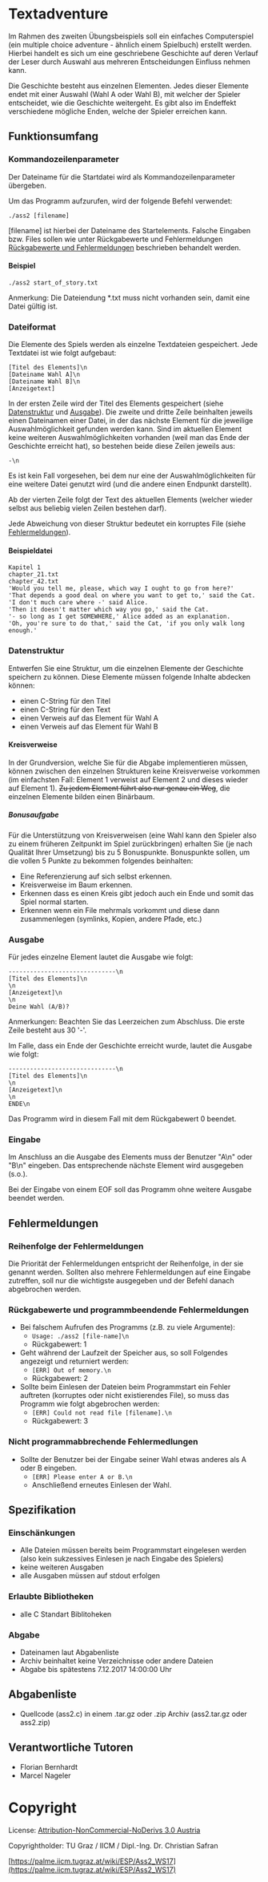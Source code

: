 # Textadventure

Im Rahmen des zweiten Übungsbeispiels soll ein einfaches Computerspiel (ein multiple choice adventure - ähnlich einem Spielbuch) erstellt werden. Hierbei handelt es sich um eine geschriebene Geschichte auf deren Verlauf der Leser durch Auswahl aus mehreren Entscheidungen Einfluss nehmen kann.

Die Geschichte besteht aus einzelnen Elementen. Jedes dieser Elemente endet mit einer Auswahl (Wahl A oder Wahl B), mit welcher der Spieler entscheidet, wie die Geschichte weitergeht. Es gibt also im Endeffekt verschiedene mögliche Enden, welche der Spieler erreichen kann.

## Funktionsumfang

### Kommandozeilenparameter

Der Dateiname für die Startdatei wird als Kommandozeilenparameter übergeben.

Um das Programm aufzurufen, wird der folgende Befehl verwendet:

```console
./ass2 [filename]
```

[filename] ist hierbei der Dateiname des Startelements. Falsche Eingaben bzw. Files sollen wie unter Rückgabewerte und Fehlermeldungen [Rückgabewerte und Fehlermeldungen](#rückgabewerte-und-programmbeendende-fehlermeldungen) beschrieben behandelt werden.

#### Beispiel

```console
./ass2 start_of_story.txt
```

Anmerkung: Die Dateiendung *.txt muss nicht vorhanden sein, damit eine Datei gültig ist.

### Dateiformat

Die Elemente des Spiels werden als einzelne Textdateien gespeichert. Jede Textdatei ist wie folgt aufgebaut:

```
[Titel des Elements]\n
[Dateiname Wahl A]\n
[Dateiname Wahl B]\n
[Anzeigetext]
```

In der ersten Zeile wird der Titel des Elements gespeichert (siehe [Datenstruktur](#datenstruktur) und [Ausgabe](#ausgabe)). Die zweite und dritte Zeile beinhalten jeweils einen Dateinamen einer Datei, in der das nächste Element für die jeweilige Auswahlmöglichkeit gefunden werden kann. Sind im aktuellen Element keine weiteren Auswahlmöglichkeiten vorhanden (weil man das Ende der Geschichte erreicht hat), so bestehen beide diese Zeilen jeweils aus:

```
-\n
```

Es ist kein Fall vorgesehen, bei dem nur eine der Auswahlmöglichkeiten für eine weitere Datei genutzt wird (und die andere einen Endpunkt darstellt).

Ab der vierten Zeile folgt der Text des aktuellen Elements (welcher wieder selbst aus beliebig vielen Zeilen bestehen darf).

Jede Abweichung von dieser Struktur bedeutet ein korruptes File (siehe [Fehlermeldungen](#fehlermeldungen)).

#### Beispieldatei

```
Kapitel 1
chapter_21.txt
chapter_42.txt
'Would you tell me, please, which way I ought to go from here?'
'That depends a good deal on where you want to get to,' said the Cat.
'I don't much care where -' said Alice.
'Then it doesn't matter which way you go,' said the Cat.
'- so long as I get SOMEWHERE,' Alice added as an explanation.
'Oh, you're sure to do that,' said the Cat, 'if you only walk long enough.'
```

### Datenstruktur

Entwerfen Sie eine Struktur, um die einzelnen Elemente der Geschichte speichern zu können. Diese Elemente müssen folgende Inhalte abdecken können:

- einen C-String für den Titel
- einen C-String für den Text
- einen Verweis auf das Element für Wahl A
- einen Verweis auf das Element für Wahl B

#### Kreisverweise

In der Grundversion, welche Sie für die Abgabe implementieren müssen, können zwischen den einzelnen Strukturen keine Kreisverweise vorkommen (im einfachsten Fall: Element 1 verweist auf Element 2 und dieses wieder auf Element 1). ~~Zu jedem Element führt also nur genau ein Weg~~, die einzelnen Elemente bilden einen Binärbaum.

##### Bonusaufgabe

Für die Unterstützung von Kreisverweisen (eine Wahl kann den Spieler also zu einem früheren Zeitpunkt im Spiel zurückbringen) erhalten Sie (je nach Qualität Ihrer Umsetzung) bis zu 5 Bonuspunkte. Bonuspunkte sollen, um die vollen 5 Punkte zu bekommen folgendes beinhalten:

- Eine Referenzierung auf sich selbst erkennen.
- Kreisverweise im Baum erkennen.
- Erkennen dass es einen Kreis gibt jedoch auch ein Ende und somit das Spiel normal starten.
- Erkennen wenn ein File mehrmals vorkommt und diese dann zusammenlegen (symlinks, Kopien, andere Pfade, etc.)

### Ausgabe

Für jedes einzelne Element lautet die Ausgabe wie folgt:

```
------------------------------\n
[Titel des Elements]\n
\n
[Anzeigetext]\n
\n
Deine Wahl (A/B)? 
```

Anmerkungen: Beachten Sie das Leerzeichen zum Abschluss. Die erste Zeile besteht aus 30 '-'.

Im Falle, dass ein Ende der Geschichte erreicht wurde, lautet die Ausgabe wie folgt:

```
------------------------------\n
[Titel des Elements]\n
\n
[Anzeigetext]\n
\n
ENDE\n
```

Das Programm wird in diesem Fall mit dem Rückgabewert 0 beendet.

### Eingabe

Im Anschluss an die Ausgabe des Elements muss der Benutzer "A\n" oder "B\n" eingeben. Das entsprechende nächste Element wird ausgegeben (s.o.).

Bei der Eingabe von einem EOF soll das Programm ohne weitere Ausgabe beendet werden.

## Fehlermeldungen

### Reihenfolge der Fehlermeldungen

Die Priorität der Fehlermeldungen entspricht der Reihenfolge, in der sie genannt werden. Sollten also mehrere Fehlermeldungen auf eine Eingabe zutreffen, soll nur die wichtigste ausgegeben und der Befehl danach abgebrochen werden.

### Rückgabewerte und programmbeendende Fehlermeldungen

- Bei falschem Aufrufen des Programms (z.B. zu viele Argumente):
  - `Usage: ./ass2 [file-name]\n`
  - Rückgabewert: 1
- Geht während der Laufzeit der Speicher aus, so soll Folgendes angezeigt und returniert werden:
  - `[ERR] Out of memory.\n`
  - Rückgabewert: 2
- Sollte beim Einlesen der Dateien beim Programmstart ein Fehler auftreten (korruptes oder nicht existierendes File), so muss das Programm wie folgt abgebrochen werden:
  - `[ERR] Could not read file [filename].\n`
  - Rückgabewert: 3
  
### Nicht programmabbrechende Fehlermedlungen
- Sollte der Benutzer bei der Eingabe seiner Wahl etwas anderes als A oder B eingeben.
  - `[ERR] Please enter A or B.\n`
  - Anschließend erneutes Einlesen der Wahl.
  
## Spezifikation

### Einschänkungen

- Alle Dateien müssen bereits beim Programmstart eingelesen werden (also kein sukzessives Einlesen je nach Eingabe des Spielers)
- keine weiteren Ausgaben
- alle Ausgaben müssen auf stdout erfolgen

### Erlaubte Bibliotheken

- alle C Standart Biblitoheken

### Abgabe

- Dateinamen laut Abgabenliste
- Archiv beinhaltet keine Verzeichnisse oder andere Dateien
- Abgabe bis spätestens 7.12.2017 14:00:00 Uhr

## Abgabenliste

- Quellcode (ass2.c) in einem .tar.gz oder .zip Archiv (ass2.tar.gz oder ass2.zip)

## Verantwortliche Tutoren

- Florian Bernhardt
- Marcel Nageler

# Copyright

License: [Attribution-NonCommercial-NoDerivs 3.0 Austria](https://creativecommons.org/licenses/by-nc-nd/3.0/at/)

Copyrightholder: TU Graz / IICM / Dipl.-Ing. Dr. Christian Safran

[https://palme.iicm.tugraz.at/wiki/ESP/Ass2_WS17](https://palme.iicm.tugraz.at/wiki/ESP/Ass2_WS17)